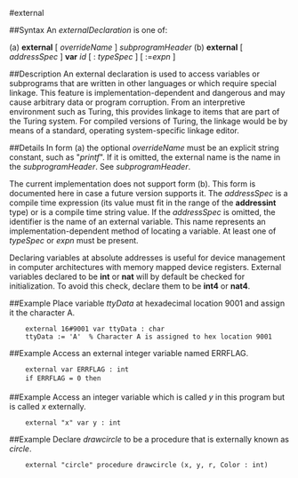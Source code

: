 
#external

##Syntax
An _externalDeclaration_ is one of:


(a) **external** [ _overrideName_ ] _subprogramHeader_
(b) **external** [ _addressSpec_ ] **var** _id_ [ : _typeSpec_ ] [ :=_expn_ ]



##Description
An external declaration is used to access variables or subprograms that are written in other languages or which require special linkage. This feature is implementation-dependent and dangerous and may cause arbitrary data or program corruption. From an interpretive environment such as Turing, this provides linkage to items that are part of the Turing system. For compiled versions of Turing, the linkage would be by means of a standard, operating system-specific linkage editor.


##Details
In form (a) the optional _overrideName_ must be an explicit string constant, such as "_printf_". If it is omitted, the external name is the name in the _subprogramHeader_. See _subprogramHeader_.

The current implementation does not support form (b). This form is documented here in case a future version supports it. The _addressSpec_ is a compile time expression (its value must fit in the range of the **addressint** type) or is a compile time string value. If the _addressSpec_ is omitted, the identifier is the name of an external variable. This name represents an implementation-dependent method of locating a variable. At least one of _typeSpec_ or _expn_ must be present.

Declaring variables at absolute addresses is useful for device management in computer architectures with memory mapped device registers. External variables declared to be **int** or **nat** will by default be checked for initialization. To avoid this check, declare them to be **int4** or **nat4**.


##Example
Place variable _ttyData_ at hexadecimal location 9001 and assign it the character A.

        external 16#9001 var ttyData : char
        ttyData := 'A'  % Character A is assigned to hex location 9001
##Example
Access an external integer variable named ERRFLAG.

        external var ERRFLAG : int
        if ERRFLAG = 0 then 
##Example
Access an integer variable which is called _y_ in this program but is called _x_ externally.

        external "x" var y : int
##Example
Declare _drawcircle_ to be a procedure that is externally known as _circle_.

        external "circle" procedure drawcircle (x, y, r, Color : int)
